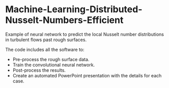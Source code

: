 # Machine-Learning-Distributed-Nusselt-Numbers-Efficient
Example of neural network to predict the local Nusselt number distributions in turbulent flows past rough surfaces.

The code includes all the software to:
- Pre-process the rough surface data.
- Train the convolutional neural network.
- Post-process the results.
- Create an automated PowerPoint presentation with the details for each case.
